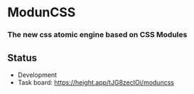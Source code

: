 # ModunCSS
### The new css atomic engine based on CSS Modules

## Status
- Development
- Task board: https://height.app/tJG8zecIOi/moduncss
